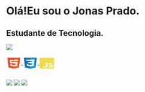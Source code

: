<h1>Olá!Eu sou o Jonas Prado.</h1>

<h2>Estudante de Tecnologia.</h2>




<div>
<a href="https://github.com/JonasPrado">
  <img height="180em" src="https://github-readme-stats.vercel.app/api?username=JonasPrado&show_icons=false&theme=tokyonight&include_all_commits=true&count_private=true"/>
  <br/>
  <br/>
  
  <img align="center" alt="Jonas-HTML" height="30" width="40" src="https://raw.githubusercontent.com/devicons/devicon/master/icons/html5/html5-original.svg">
  <img align="center" alt="Jonas-CSS" height="30" width="40" src="https://raw.githubusercontent.com/devicons/devicon/master/icons/css3/css3-original.svg">
  <img align="center" alt="Rafa-Js" height="30" width="40" src="https://raw.githubusercontent.com/devicons/devicon/master/icons/javascript/javascript-plain.svg">

  </div>
  
 ##
 <div>
  <a href="https://instagram.com/jonasprado87" target="_blank"><img src="https://img.shields.io/badge/-Instagram-%23E4405F?style=for-the-badge&logo=instagram&logoColor=white" target="_blank"></a>
  <a href = "mailto:jonasprado87@hotmail.com"><img src="https://img.shields.io/badge/-Hotmail-%23333?style=for-the-badge&logo=gmail&logoColor=white" target="_blank"></a>
  <a href="https://www.linkedin.com/in/jonas-prado-8b0803226" target="_blank"><img src="https://img.shields.io/badge/-LinkedIn-%230077B5?style=for-the-badge&logo=linkedin&logoColor=white" target="_blank"></a> 
 
 
 
</div>
